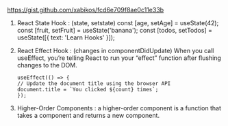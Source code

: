 https://gist.github.com/xabikos/fcd6e709f8ae0c11e33b 

1. React State Hook : (state, setstate)
	const [age, setAge] = useState(42);
  	const [fruit, setFruit] = useState('banana');
  	const [todos, setTodos] = useState([{ text: 'Learn Hooks' }]);

 2. React Effect Hook : (changes in componentDidUpdate)
 		When you call useEffect, you’re telling React to run your “effect” function after flushing changes to the DOM.

		useEffect(() => {
		// Update the document title using the browser API
		document.title = `You clicked ${count} times`;
		});

3. Higher-Order Components :
		a higher-order component is a function that takes a component and returns a new component.